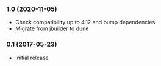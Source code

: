 ### 1.0 (2020-11-05)

* Check compatibility up to 4.12 and bump dependencies
* Migrate from jbuilder to dune

### 0.1 (2017-05-23)

* Initial release
